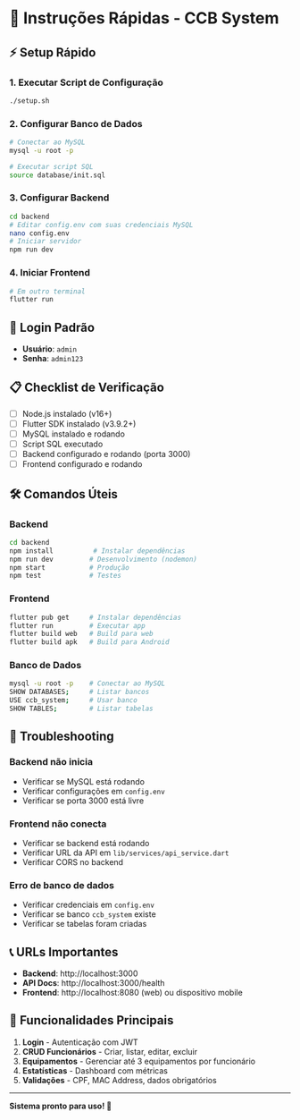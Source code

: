 # 🚀 Instruções Rápidas - CCB System

## ⚡ Setup Rápido

### 1. Executar Script de Configuração
```bash
./setup.sh
```

### 2. Configurar Banco de Dados
```bash
# Conectar ao MySQL
mysql -u root -p

# Executar script SQL
source database/init.sql
```

### 3. Configurar Backend
```bash
cd backend
# Editar config.env com suas credenciais MySQL
nano config.env
# Iniciar servidor
npm run dev
```

### 4. Iniciar Frontend
```bash
# Em outro terminal
flutter run
```

## 🔑 Login Padrão
- **Usuário**: `admin`
- **Senha**: `admin123`

## 📋 Checklist de Verificação

- [ ] Node.js instalado (v16+)
- [ ] Flutter SDK instalado (v3.9.2+)
- [ ] MySQL instalado e rodando
- [ ] Script SQL executado
- [ ] Backend configurado e rodando (porta 3000)
- [ ] Frontend configurado e rodando

## 🛠️ Comandos Úteis

### Backend
```bash
cd backend
npm install          # Instalar dependências
npm run dev         # Desenvolvimento (nodemon)
npm start           # Produção
npm test            # Testes
```

### Frontend
```bash
flutter pub get     # Instalar dependências
flutter run         # Executar app
flutter build web   # Build para web
flutter build apk   # Build para Android
```

### Banco de Dados
```bash
mysql -u root -p    # Conectar ao MySQL
SHOW DATABASES;     # Listar bancos
USE ccb_system;     # Usar banco
SHOW TABLES;        # Listar tabelas
```

## 🐛 Troubleshooting

### Backend não inicia
- Verificar se MySQL está rodando
- Verificar configurações em `config.env`
- Verificar se porta 3000 está livre

### Frontend não conecta
- Verificar se backend está rodando
- Verificar URL da API em `lib/services/api_service.dart`
- Verificar CORS no backend

### Erro de banco de dados
- Verificar credenciais em `config.env`
- Verificar se banco `ccb_system` existe
- Verificar se tabelas foram criadas

## 📞 URLs Importantes

- **Backend**: http://localhost:3000
- **API Docs**: http://localhost:3000/health
- **Frontend**: http://localhost:8080 (web) ou dispositivo mobile

## 🎯 Funcionalidades Principais

1. **Login** - Autenticação com JWT
2. **CRUD Funcionários** - Criar, listar, editar, excluir
3. **Equipamentos** - Gerenciar até 3 equipamentos por funcionário
4. **Estatísticas** - Dashboard com métricas
5. **Validações** - CPF, MAC Address, dados obrigatórios

---

**Sistema pronto para uso! 🎉**
